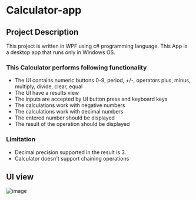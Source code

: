 # Calculator-app

## Project Description
This project is written in WPF using c# programming language. This App is a desktop app that runs only in Windows OS. <br/>

### This Calculator performs following functionality
- The UI contains numeric buttons 0-9, period, +/-, operators plus, minus, multiply, divide, clear, equal
- The UI have a results view
- The inputs are accepted by UI button press and keyboard keys
- The calculations work with negative numbers
- The calculations work with decimal numbers
- The entered number should be displayed
- The result of the operation should be displayed

### Limitation
- Decimal precision supported in the result is 3. 
- Calculator doesn't support chaining operations 

## UI view 
![image](https://user-images.githubusercontent.com/59520305/109447167-ef15d300-79f7-11eb-9f3b-fb8ed1fae329.png)




